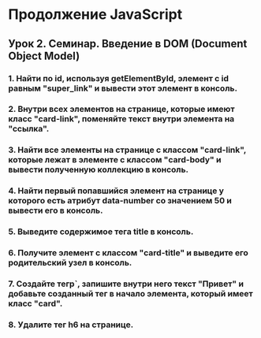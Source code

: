 # Продолжение JavaScript 
## Урок 2. Семинар. Введение в DOM (Document Object Model)
### 1. Найти по id, используя getElementById, элемент с id равным "super_link" и вывести этот элемент в консоль.
### 2. Внутри всех элементов на странице, которые имеют класс "card-link", поменяйте текст внутри элемента на "ссылка".
### 3. Найти все элементы на странице с классом "card-link", которые лежат в элементе с классом "card-body" и вывести полученную коллекцию в консоль.
### 4. Найти первый попавшийся элемент на странице у которого есть атрибут data-number со значением 50 и вывести его в консоль.
### 5. Выведите содержимое тега title в консоль.
### 6. Получите элемент с классом "card-title" и выведите его родительский узел в консоль.
### 7. Создайте тегp`, запишите внутри него текст "Привет" и добавьте созданный тег в начало элемента, который имеет класс "card".
### 8. Удалите тег h6 на странице.

